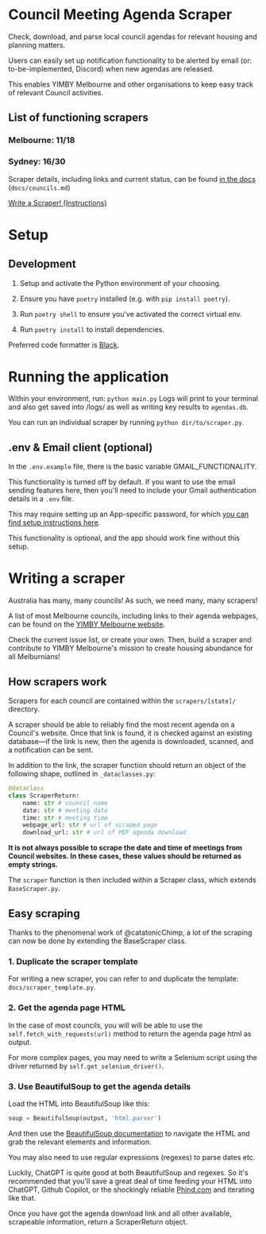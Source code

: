 # Council Meeting Agenda Scraper

Check, download, and parse local council agendas for relevant housing and planning matters.

Users can easily set up notification functionality to be alerted by email (or: to-be-implemented, Discord) when new agendas are released.

This enables YIMBY Melbourne and other organisations to keep easy track of relevant Council activities.

## List of functioning scrapers

### Melbourne: 11/18

### Sydney: 16/30

Scraper details, including links and current status, can be found [in the docs](https://github.com/yimbymelbourne/council-meeting-agenda-scraper/blob/main/docs/councils.md) (`docs/councils.md`)

[Write a Scraper! (Instructions)](#writing-a-scraper)

# Setup

## Development

1. Setup and activate the Python environment of your choosing.

2. Ensure you have `poetry` installed (e.g. with `pip install poetry`).

3. Run `poetry shell` to ensure you've activated the correct virtual env.

4. Run `poetry install` to install dependencies.

Preferred code formatter is [Black](https://github.com/psf/black).

# Running the application

Within your environment, run: `python main.py`
Logs will print to your terminal and also get saved into /logs/ as well as writing key results to `agendas.db`.

You can run an individual scraper by running `python dir/to/scraper.py`.

## .env & Email client (optional)

In the `.env.example` file, there is the basic variable GMAIL_FUNCTIONALITY.

This functionality is turned off by default. If you want to use the email sending features here, then you'll need to include your Gmail authentication details in a `.env` file.

This may require setting up an App-specific password, for which [you can find setup instructions here](https://support.google.com/accounts/answer/185833?visit_id=638406540644584172-3254681882&p=InvalidSecondFactor&rd=1).

This functionality is optional, and the app should work fine without this setup.

# Writing a scraper

Australia has many, many councils! As such, we need many, many scrapers!

A list of most Melbourne councils, including links to their agenda webpages, can be found on the [YIMBY Melbourne website](https://www.yimbymelbourne.org.au/local-action).

Check the current issue list, or create your own. Then, build a scraper and contribute to YIMBY Melbourne's mission to create housing abundance for all Melburnians!

## How scrapers work

Scrapers for each council are contained within the `scrapers/[state]/` directory.

A scraper should be able to reliably find the most recent agenda on a Council's website. Once that link is found, it is checked against an existing database—if the link is new, then the agenda is downloaded, scanned, and a notification can be sent.

In addition to the link, the scraper function should return an object of the following shape, outlined in `_dataclasses.py`:

```py
@dataclass
class ScraperReturn:
    name: str # council name
    date: str # meeting date
    time: str # meeting time
    webpage_url: str # url of scraped page
    download_url: str # url of PDF agenda download
```

**It is not always possible to scrape the date and time of meetings from Council websites. In these cases, these values should be returned as empty strings.**

The `scraper` function is then included within a Scraper class, which extends `BaseScraper.py`.

## Easy scraping

Thanks to the phenomenal work of @catatonicChimp, a lot of the scraping can now be done by extending the BaseScraper class.

### 1. Duplicate the scraper template

For writing a new scraper, you can refer to and duplicate the template: `docs/scraper_template.py`.

### 2. Get the agenda page HTML

In the case of most councils, you will will be able to use the `self.fetch_with_requests(url)` method to return the agenda page html as output.

For more complex pages, you may need to write a Selenium script using the driver returned by `self.get_selenium_driver()`.

### 3. Use BeautifulSoup to get the agenda details

Load the HTML into BeautifulSoup like this:

```py
soup = BeautifulSoup(output, 'html.parser')
```

And then use the [BeautifulSoup documentation](https://www.crummy.com/software/BeautifulSoup/bs4/doc/) to navigate the HTML and grab the relevant elements and information.

You may also need to use regular expressions (regexes) to parse dates etc.

Luckily, ChatGPT is quite good at both BeautifulSoup and regexes. So it's recommended that you'll save a great deal of time feeding your HTML into ChatGPT, Github Copilot, or the shockingly reliable [Phind.com](https://www.phind.com) and iterating like that.

Once you have got the agenda download link and all other available, scrapeable information, return a ScraperReturn object.
